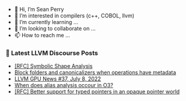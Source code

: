 - 👋 Hi, I’m Sean Perry
- 👀 I’m interested in compilers (c++, COBOL, llvm)
- 🌱 I’m currently learning ...
- 💞️ I’m looking to collaborate on ...
- 📫 How to reach me ...

<!---
s66perry/s66perry is a ✨ special ✨ repository because its `README.md` (this file) appears on your GitHub profile.
You can click the Preview link to take a look at your changes.
--->
### 📕 Latest LLVM Discourse Posts

<!-- DISCOURSE-LLVM:START -->
- [[RFC] Symbolic Shape Analysis](https://discourse.llvm.org/t/rfc-symbolic-shape-analysis/62879?page=2#post_22)
- [Block folders and canonicalizers when operations have metadata](https://discourse.llvm.org/t/block-folders-and-canonicalizers-when-operations-have-metadata/63652#post_5)
- [LLVM GPU News #37, July 8, 2022](https://discourse.llvm.org/t/llvm-gpu-news-37-july-8-2022/63717#post_1)
- [When does alias analysis occour in O3?](https://discourse.llvm.org/t/when-does-alias-analysis-occour-in-o3/63696#post_4)
- [[RFC] Better support for typed pointers in an opaque pointer world](https://discourse.llvm.org/t/rfc-better-support-for-typed-pointers-in-an-opaque-pointer-world/63339?page=2#post_22)
<!-- DISCOURSE-LLVM:END -->
